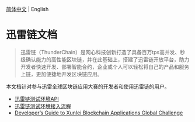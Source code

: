 
[简体中文](./README.md) | English

# 迅雷链文档
> 迅雷链（ThunderChain）是网心科技创新打造了具备百万tps高并发、秒级确认能力的高性能区块链，并在此基础上，搭建了迅雷链开放平台，助力开发者快速开发、部署智能合约，企业或个人可以轻松将自己的产品和服务上链，更加便捷地开发区块链应用。

本文档针对参与迅雷全球区块链应用大赛的开发者和使用迅雷链的用户。

- [迅雷链测试环境API](./test-api.md)
- [迅雷链测试环境接入流程](./test-flow.md)
- [Developer’s Guide to Xunlei Blockchain Applications Global Challenge](./thunderchain-EN.md) 